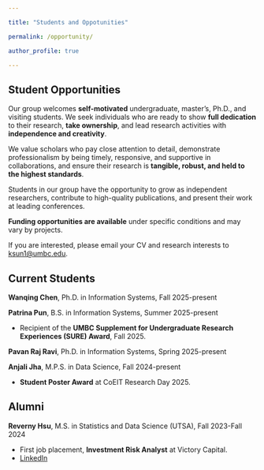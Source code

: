 ```yaml
---

title: "Students and Oppotunities"

permalink: /opportunity/

author_profile: true

---
```


Student Opportunities
-------
Our group welcomes **self-motivated** undergraduate, master’s, Ph.D., and visiting students. 
We seek individuals who are ready to show **full dedication** to their research, **take ownership**, and lead research activities with **independence and creativity**.

We value scholars who pay close attention to detail, demonstrate professionalism by being timely, responsive, and supportive in collaborations, 
and ensure their research is **tangible, robust, and held to the highest standards**.

Students in our group have the opportunity to grow as independent researchers, contribute to high-quality publications, and present their work at leading conferences.

**Funding opportunities are available** under specific conditions and may vary by projects.

If you are interested, please email your CV and research interests to <ins>ksun1@umbc.edu</ins>.

Current Students
-------
**Wanqing Chen**, Ph.D. in Information Systems, Fall 2025-present

**Patrina Pun**, B.S. in Information Systems, Summer 2025-present
- Recipient of the **UMBC Supplement for Undergraduate Research Experiences (SURE) Award**, Fall 2025.

**Pavan Raj Ravi**, Ph.D. in Information Systems, Spring 2025-present

**Anjali Jha**, M.P.S. in Data Science, Fall 2024-present
- **Student Poster Award** at CoEIT Research Day 2025.

[//]: # (- [LinkedIn]&#40;https://www.linkedin.com/in/anjali-jha-069aa6184/&#41;)

Alumni
-------
**Reverny Hsu**, M.S. in Statistics and Data Science (UTSA), Fall 2023-Fall 2024
- First job placement, **Investment Risk Analyst** at Victory Capital.
- [LinkedIn](https://www.linkedin.com/in/tienyu-hsu/)
